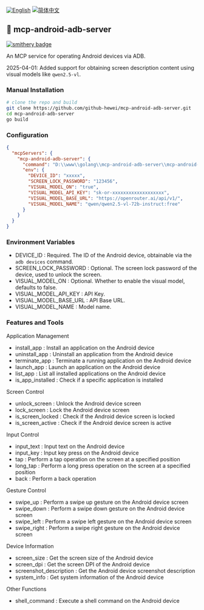 [![English](https://img.shields.io/badge/Language-English-blue.svg)](./README.md)
[![简体中文](https://img.shields.io/badge/语言-简体中文-red.svg)](./README.zh-CN.md)

## 🚀 mcp-android-adb-server

[![smithery badge](https://smithery.ai/badge/@github-hewei/mcp-android-adb-server)](https://smithery.ai/server/@github-hewei/mcp-android-adb-server)

An MCP service for operating Android devices via ADB.

2025-04-01: Added support for obtaining screen description content using visual models like `qwen2.5-vl`.

### Manual Installation

```sh
# clone the repo and build
git clone https://github.com/github-hewei/mcp-android-adb-server.git
cd mcp-android-adb-server
go build
```

### Configuration

```json
{
  "mcpServers": {
    "mcp-android-adb-server": {
      "command": "D:\\www\\golang\\mcp-android-adb-server\\mcp-android-adb-server.exe",
      "env": {
        "DEVICE_ID": "xxxxx",
        "SCREEN_LOCK_PASSWORD": "123456",
        "VISUAL_MODEL_ON": "true",
        "VISUAL_MODEL_API_KEY": "sk-or-xxxxxxxxxxxxxxxxxxx",
        "VISUAL_MODEL_BASE_URL": "https://openrouter.ai/api/v1/",
        "VISUAL_MODEL_NAME": "qwen/qwen2.5-vl-72b-instruct:free"
      }
    }
  }
}
```

### Environment Variables

- DEVICE_ID : Required. The ID of the Android device, obtainable via the `adb devices` command.
- SCREEN_LOCK_PASSWORD : Optional. The screen lock password of the device, used to unlock the screen.
- VISUAL_MODEL_ON : Optional. Whether to enable the visual model, defaults to false.
- VISUAL_MODEL_API_KEY : API Key.
- VISUAL_MODEL_BASE_URL : API Base URL.
- VISUAL_MODEL_NAME : Model name.

### Features and Tools

Application Management
- install_app : Install an application on the Android device
- uninstall_app : Uninstall an application from the Android device
- terminate_app : Terminate a running application on the Android device
- launch_app : Launch an application on the Android device
- list_app : List all installed applications on the Android device
- is_app_installed : Check if a specific application is installed

Screen Control
- unlock_screen : Unlock the Android device screen
- lock_screen : Lock the Android device screen
- is_screen_locked : Check if the Android device screen is locked
- is_screen_active : Check if the Android device screen is active

Input Control

- input_text : Input text on the Android device
- input_key : Input key press on the Android device
- tap : Perform a tap operation on the screen at a specified position
- long_tap : Perform a long press operation on the screen at a specified position
- back : Perform a back operation

Gesture Control

- swipe_up : Perform a swipe up gesture on the Android device screen
- swipe_down : Perform a swipe down gesture on the Android device screen
- swipe_left : Perform a swipe left gesture on the Android device screen
- swipe_right : Perform a swipe right gesture on the Android device screen

Device Information

- screen_size : Get the screen size of the Android device
- screen_dpi : Get the screen DPI of the Android device
- screenshot_description : Get the Android device screenshot description
- system_info : Get system information of the Android device

Other Functions
- shell_command : Execute a shell command on the Android device

